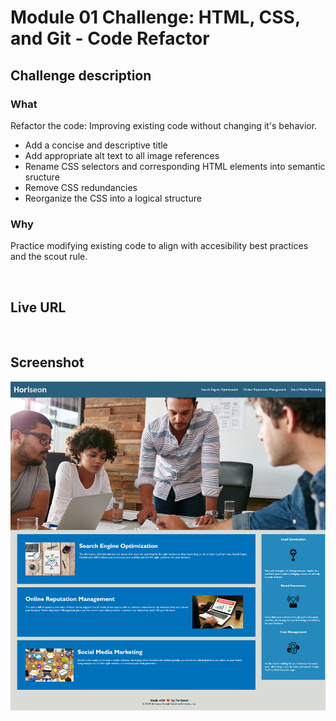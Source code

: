 # Module 01 Challenge: HTML, CSS, and Git - Code Refactor

## Challenge description
### **What**
Refactor the code: Improving existing code without changing it's behavior.
- Add a concise and descriptive title
- Add appropriate alt text to all image references
- Rename CSS selectors and corresponding HTML elements into semantic sructure
- Remove CSS redundancies
- Reorganize the CSS into a logical structure

### **Why**
Practice modifying existing code to align with accesibility best practices and the scout rule.

<br />

## Live URL

<br />

## Screenshot
<img src="./Develop/assets/images/index_screenshot.png" width="600">

